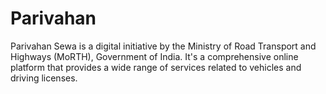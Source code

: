 # Parivahan
Parivahan Sewa is a digital initiative by the Ministry of Road Transport and Highways (MoRTH), Government of India. It's a comprehensive online platform that provides a wide range of services related to vehicles and driving licenses.

